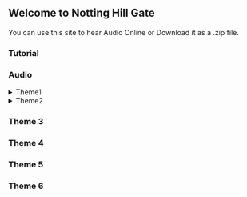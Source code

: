 ## Welcome to Notting Hill Gate

You can use this site to hear Audio Online or Download it as a .zip file.

### Tutorial

### Audio

<details>
  <summary>Theme1</summary>

[A2 Sound Check](github.com/QirunGao/Notting-Hill-Gate/tree/main/NHG-T1/001_Th1_WB_A2_Sound_check.mp3)

[A2 Back in the USA](github.com/QirunGao/Notting-Hill-Gate/tree/main/NHG-T1/002_Th1_TB_A2_Back_in_the_USA.mp3)

[A4 Seeing Mrs Rickmeier](/NHG-T1/003_Th1_WB_A4_Seeing_Mrs_Rickmeier.mp3)

[A3 Language detective](/NHG-T1/004_Th1_TB_A3_Language_detective.mp3)

[A5 What_are they_doing](NHG-T1/005_Th1_WB_A5_What_are_they_doing.mp3)

[A7 Typically American](/NHG-T1/006_Th1_TB_A7_Typically_American.mp3)

[A12 A popular American_TV_Show](/NHG-T1/007_Th1_WB_A12_A_popular_American_TV_Show.mp3)

[P2 Reflexive or not](/NHG-T1/008_Th1_TB_P2_Reflexive_or_not.mp3)

[P3 Not reflexive](/NHG-T1/009_Th1_TB_P3_Not_reflexive.mp3)

[P4 American school words](/NHG-T1/010_Th1_TB_P4_American_school_words.mp3)

[P5 The USA](/NHG-T1/011_Th1_TB_P5_The_USA.mp3)

[P8a Sound check](/NHG-T1/012_Th1_TB_P8a_Sound_check.mp3)

[P8c Sound check](/NHG-T1/013_Th1_TB_P8c_Sound_check.mp3)

[B2 Alexs travel blog](/NHG-T1/014_Th1_TB_B2_Alexs_travel_blog.mp3)

[B4 Language detective](/NHG-T1/015_Th1_TB_B4_Language_detective.mp3)

[B9 Somewhere to go](/NHG-T1/021_Th1_WB_B9_Somewhere_to_go.mp3)

[P10 Which ones](/NHG-T1/022_Th1_TB_P10_Which_ones.mp3)

[P12 New York](/NHG-T1/023_Th1_TB_P12_New_York.mp3)

[P14 Any ideas](/NHG-T1/024_Th1_TB_P14_Any_ideas.mp3)

[P15 Check the accent](/NHG-T1/025_Th1_TB_P15_Check_the_accent.mp3)

[P16 Different Englishes](/NHG-T1/026_Th1_TB_P16_Different_Englishes.mp3)

[T1 Listening New Yorkers favourite spots](/NHG-T1/027_Th1_WB_T1_Listening_New_Yorkers_favourite_spots.mp3)

[M1 Listening A girl from Manhattan](/NHG-T1/028_Th1_WB_M1_Listening_A_girl_from_Manhattan.mp3)

</details>

<details>
  <summary>Theme2</summary>

[A5 What has been your biggest challenge](/NHG-T2/029_Th2_TB_A5_What_has_been_your_biggest_challenge.mp3)

[A4 Little words](/NHG-T2/030_Th2_WB_A4_Little_words.mp3)

[A7 Gabrielles biggest challenge](/NHG-T2/031_Th2_TB_A7_Gabrielles_biggest_challenge.mp3)

[A5 How_Gabrielle quit](/NHG-T2/032_Th2_WB_A5_How_Gabrielle_quit.mp3)

[A6 Gabrielles tips](/NHG-T2/033_Th2_WB_A6_Gabrielles_tips.mp3)

[A7a Sound check](/NHG-T2/034_Th2_WB_A7a_Sound_check.mp3)

[A7c Sound check](/NHG-T2/035_Th2_WB_A7c_Sound_check.mp3)

[A8 Advice for Steven](/NHG-T2/036_Th2_WB_A8_Advice_for_Steven.mp3)

[P2 Being proud](/NHG-T2/037_Th2_TB_P2_Being_proud.mp3)

[P4 Working with words](/NHG-T2/038_Th2_TB_P4_Working_with_words.mp3)

[P5 In the classroom](/NHG-T2/039_Th2_TB_P5_In_the_classroom.mp3)

[P6 Listen to the advice](/NHG-T2/040_Th2_TB_P6_Listen_to_the_advice.mp3)

[P7a Sound check](/NHG-T2/041_Th2_TB_P7a_Sound_check.mp3)

[P7c Sound check](/NHG-T2/042_Th2_TB_P7c_Sound_check.mp3)

[B2 Growing up](/NHG-T2/043_Th2_TB_B2_Growing_up.mp3)

[B3 A boys life](/NHG-T2/044_Th2_WB_B3_A_boys_life.mp3)

[B4 Children and their families](/NHG-T2/045_Th2_WB_B4_Children_and_their_families.mp3)

[B6 A difficult challenge in Malawi](/NHG-T2/046_Th2_TB_B6_A_difficult_challenge_in_Malawi.mp3)

[B8 Facts about Pentecost Island](/NHG-T2/047_Th2_WB_B8_Facts_about_Pentecost_Island.mp3)

[P9 What have they been doing](/NHG-T2/048_Th2_TB_P9_What_have_they_been_doing.mp3)

[P10 Life in a trailer park](/NHG-T2/049_Th2_TB_P1/NHG-T2/0_Life_in_a_trailer_park.mp3)

[P11 What has been done today](/NHG-T2/050_Th2_TB_P11_What_has_been_done_today.mp3)

[P12 When will that be done](/NHG-T2/051_Th2_TB_P12_When_will_that_be_done.mp3)

[P13 Rights and responsibilities](/NHG-T2/052_Th2_TB_P13_Rights_and_responsibilities.mp3)

[P15 My life](/NHG-T2/053_Th2_TB_P15_My_life.mp3)

[T1Stern Listening Huge challenges](/NHG-T2/054_Th2_WB_T1Stern_Listening_Huge_challenges.mp3)

[T1Mond Sonne Listening Huge challenges](/NHG-T2/055_Th2_WB_T1Mond_Sonne_Listening_Huge_challenges.mp3)

[M1 Listening A day in the life of a boy in India](/NHG-T2/056_Th2_WB_M1_Listening_A_day_in_the_life_of_a_boy_in_India.mp3)

</details>

### Theme 3

### Theme 4

### Theme 5

### Theme 6
